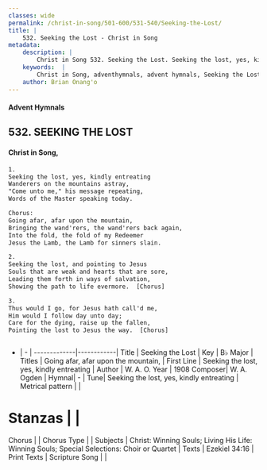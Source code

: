 ```yaml
---
classes: wide
permalink: /christ-in-song/501-600/531-540/Seeking-the-Lost/
title: |
    532. Seeking the Lost - Christ in Song
metadata:
    description: |
        Christ in Song 532. Seeking the Lost. Seeking the lost, yes, kindly entreating Wanderers on the mountains astray, "Come unto me," his message repeating, Words of the Master speaking today. Chorus: Going afar, afar upon the mountain, Bringing the wand'rers, the wand'rers back again, Into the fold, the fold of my Redeemer Jesus the Lamb, the Lamb for sinners slain.
    keywords:  |
        Christ in Song, adventhymnals, advent hymnals, Seeking the Lost, Seeking the lost, yes, kindly entreating. Going afar, afar upon the mountain,
    author: Brian Onang'o
---
```


#### Advent Hymnals
## 532. SEEKING THE LOST
####  Christ in Song,

```txt
1.
Seeking the lost, yes, kindly entreating
Wanderers on the mountains astray,
"Come unto me," his message repeating,
Words of the Master speaking today.

Chorus:
Going afar, afar upon the mountain,
Bringing the wand'rers, the wand'rers back again,
Into the fold, the fold of my Redeemer
Jesus the Lamb, the Lamb for sinners slain.

2.
Seeking the lost, and pointing to Jesus
Souls that are weak and hearts that are sore,
Leading them forth in ways of salvation,
Showing the path to life evermore.  [Chorus]

3.
Thus would I go, for Jesus hath call'd me,
Him would I follow day unto day;
Care for the dying, raise up the fallen,
Pointing the lost to Jesus the way.  [Chorus]



```

- |   -  |
-------------|------------|
Title | Seeking the Lost |
Key | B♭ Major |
Titles | Going afar, afar upon the mountain, |
First Line | Seeking the lost, yes, kindly entreating |
Author | W. A. O.
Year | 1908
Composer| W. A. Ogden |
Hymnal|  - |
Tune| Seeking the lost, yes, kindly entreating |
Metrical pattern | |
# Stanzas |  |
Chorus |  |
Chorus Type |  |
Subjects | Christ: Winning Souls; Living His Life: Winning Souls; Special Selections: Choir or Quartet |
Texts | Ezekiel 34:16 |
Print Texts | 
Scripture Song |  |
    
